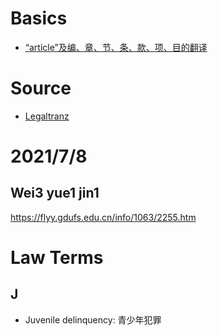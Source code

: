 # Basics
- [“article”及编、章、节、条、款、项、目的翻译](https://legaltranz.com/archives/4284)

# Source
- [Legaltranz](https://legaltranz.com/)
# 2021/7/8
## Wei3 yue1 jin1
https://flyy.gdufs.edu.cn/info/1063/2255.htm


# Law Terms
## J
- Juvenile delinquency: 青少年犯罪